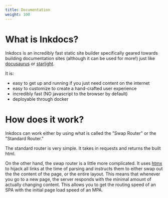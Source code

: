 ```yaml
---
title: Documentation
weight: 100
---
```


# What is Inkdocs?

Inkdocs is an incredibly fast static site builder specifically geared towards building documentation sites (although it can be used for more!) just like [docusaurus](https://docusaurus.io/) or [starlight](https://starlight.astro.build/).

It is:

- easy to get up and running if you just need content on the internet
- easy to customize to create a hand-crafted user experience
- incredibly fast (NO javascript to the browser by default)
- deployable through docker

# How does it work?

Inkdocs can work either by using what is called the "Swap Router" or the "Standard Router."

The standard router is very simple. It takes in requests and returns the built html.

On the other hand, the swap router is a little more complicated. It uses [htmx](https://htmx.org/) to hijack all links at the time of parsing and instructs them to either swap out the the content of the page, or the entire layout. This means that whenever you go to a new page, the server responds with the minimal amount of actually changing content. This allows you to get the routing speed of an SPA with the initial page load speed of an MPA.
